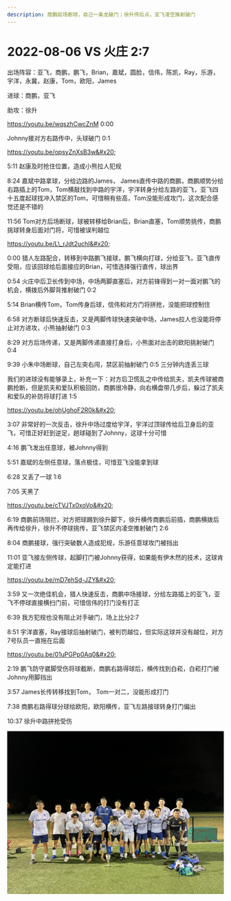 ```yaml
---
description: 商鹏前场断球，自己一条龙破门；徐升传后点，亚飞凌空推射破门
---
```


# 2022-08-06 VS 火庄 2:7

出场阵容：亚飞，商鹏，鹏飞，Brian，嘉斌，圆脸，信伟，陈凯，Ray，乐游，宇洋，永冀，赵康，Tom，欧阳，James

进球：商鹏，亚飞

助攻：徐升

https://youtu.be/wqszhCwcZnM 0:00&#x20;

Johnny接对方右路传中，头球破门 0:1

https://youtu.be/opsyZnXsB3w&#x20;

5:11 赵康及时抢住位置，造成小熊拉人犯规&#x20;

8:24 嘉斌中路拿球，分给边路的James， James直传中路的商鹏，商鹏顺势分给右路插上的Tom，Tom横敲找到中路的宇洋，宇洋转身分给左路的亚飞，亚飞四十五度起球找冲入禁区的Tom，可惜稍有些高，Tom没能形成攻门，这次配合感觉还是不错的&#x20;

11:56 Tom对方后场断球，球被转移给Brian后，Brian直塞，Tom顺势挑传，商鹏挑球转身后面对门将，可惜被误判越位

https://youtu.be/L\_rJdt2uchI&#x20;

0:00 猎人左路配合，转移到中路鹏飞接球，鹏飞横向打球，分给亚飞，亚飞直传受阻，应该回球给后面接应的Brian，可惜选择强行直传，球出界&#x20;

0:54 火庄中后卫长传到中场，中场两脚直塞后，对方前锋得到一对一面对鹏飞的机会，横拨后外脚背推射破门 0:2&#x20;

5:14 Brian横传Tom，Tom传身后球，信伟和对方门将拼抢，没能把球控制住&#x20;

6:58 对方断球后快速反击，又是两脚传球快速突破中场，James拉人也没能将停止对方进攻，小熊抽射破门 0:3&#x20;

8:29 对方后场传递，又是两脚传递直接打身后，小熊面对出击的欧阳挑射破门 0:4&#x20;

9:39 小朱中场断球，自己左突右闯，禁区前抽射破门 0:5 三分钟内连丢三球&#x20;

我们的进球没有能够录上，补充一下：对方后卫慌乱之中传给凯夫，凯夫传球被商鹏抢断，但是凯夫和爱队积极回防，商鹏很冷静，向右横盘带几步后，躲过了凯夫和爱队的补防将球打进 1:5

https://youtu.be/ohUghoF2R0k&#x20;

3:07 非常好的一次反击，徐升中场过度给宇洋，宇洋过顶球传给后卫身后的亚飞，可惜正好赶到逆足，趟球碰到了Johnny，这球十分可惜&#x20;

4:16 鹏飞发出任意球，被Johnny得到&#x20;

5:51 嘉斌的左侧任意球，落点极佳，可惜亚飞没能拿到球&#x20;

6:28 又丢了一球 1:6&#x20;

7:05 天黑了

https://youtu.be/cTVJTx0xoVo&#x20;

6:19 商鹏前场阻拦，对方把球踢到徐升脚下，徐升横传商鹏后前插，商鹏横拨后再传给徐升，徐升不停球挑传，亚飞禁区内凌空推射破门 2:6&#x20;

8:04 商鹏接球，强行突破数人造成犯规，乐游任意球攻门被挡出&#x20;

11:01 亚飞接左侧传球，起脚打门被Johnny获得，如果能有伊木然的技术，这球肯定能打进

https://youtu.be/mD7ehSd-JZY&#x20;

3:59 又一次绝佳机会，猎人快速反击，商鹏中场接球，分给左路插上的亚飞，亚飞不停球直接横扫门前，可惜信伟的打门没有打正&#x20;

6:39 我方犯规也没有阻止对手破门，场上比分2:7&#x20;

8:51 宇洋直塞，Ray接球后抽射破门，被判罚越位，但实际这球并没有越位，对方7号队员一直拖在后面

https://youtu.be/01uPGPp0Aq0&#x20;

2:19 鹏飞防守崴脚受伤将球截断，商鹏右路得球后，横传找到白崧，白崧打门被Johnny用脚挡出&#x20;

3:57 James长传转移找到Tom， Tom一对二，没能形成打门&#x20;

7:38 商鹏右路得球分球给欧阳，欧阳横传，亚飞左路接球转身打门偏出&#x20;

10:37 徐升中路拼抢受伤

![](.gitbook/assets/5B2AA92F-CFB4-4E4F-A769-AE27554A0F19.jpeg)
